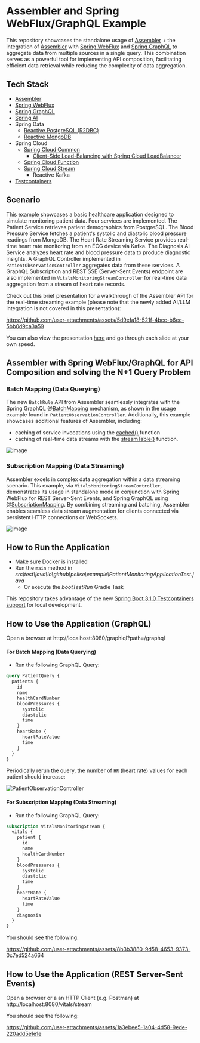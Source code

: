 # Assembler and Spring WebFlux/GraphQL Example

This repository showcases the standalone usage of [Assembler](https://github.com/pellse/assembler) + the integration of [Assembler](https://github.com/pellse/assembler) with [Spring WebFlux](https://docs.spring.io/spring-framework/reference/web-reactive.html) and [Spring GraphQL](https://spring.io/projects/spring-graphql) to aggregate data from multiple sources in a single query. This combination serves as a powerful tool for implementing API composition, facilitating efficient data retrieval while reducing the complexity of data aggregation.

## Tech Stack
- [Assembler](https://github.com/pellse/assembler)
- [Spring WebFlux](https://docs.spring.io/spring-framework/reference/web-reactive.html)
- [Spring GraphQL](https://spring.io/projects/spring-graphql)
- [Spring AI](https://spring.io/projects/spring-ai)
- Spring Data
  - [Reactive PostgreSQL (R2DBC)](https://spring.io/projects/spring-data-r2dbc)
  - [Reactive MongoDB](https://spring.io/projects/spring-data-r2dbc)
- Spring Cloud
  - [Spring Cloud Common](https://spring.io/projects/spring-cloud-commons)
    - [Client-Side Load-Balancing with Spring Cloud LoadBalancer](https://spring.io/guides/gs/spring-cloud-loadbalancer)
  - [Spring Cloud Function](https://spring.io/projects/spring-cloud-function)
  - [Spring Cloud Stream](https://spring.io/projects/spring-cloud-stream)
    - Reactive Kafka
- [Testcontainers](https://www.testcontainers.org/)

## Scenario
This example showcases a basic healthcare application designed to simulate monitoring patient data. Four services are implemented. The Patient Service retrieves patient demographics from PostgreSQL. The Blood Pressure Service fetches a patient's systolic and diastolic blood pressure readings from MongoDB. The Heart Rate Streaming Service provides real-time heart rate monitoring from an ECG device via Kafka. The Diagnosis AI Service analyzes heart rate and blood pressure data to produce diagnostic insights. A GraphQL Controller implemented in `PatientObservationController` aggregates data from these services. A GraphQL Subscription and REST SSE (Server-Sent Events) endpoint are also implemented in `VitalsMonitoringStreamController` for real-time data aggregation from a stream of heart rate records.

Check out this brief presentation for a walkthrough of the Assembler API for the real-time streaming example (please note that the newly added AI/LLM integration is not covered in this presentation):

https://github.com/user-attachments/assets/5d9efa18-521f-4bcc-b6ec-5bb0d9ca3a59

You can also view the presentation [here](https://snappify.com/view/a113a410-7957-4e39-898e-38bff1ec7982) and go through each slide at your own speed.

## Assembler with Spring WebFlux/GraphQL for API Composition and solving the N+1 Query Problem

### Batch Mapping (Data Querying)
The new `BatchRule` API from Assembler seamlessly integrates with the Spring GraphQL [@BatchMapping](https://docs.spring.io/spring-graphql/docs/current/reference/html/#controllers.batch-mapping) mechanism, as shown in the usage example found in `PatientObservationController`. Additionally, this example showcases additional features of Assembler, including:
- caching of service invocations using the [cached()](https://github.com/pellse/assembler#reactive-caching) function
- caching of real-time data streams with the [streamTable()](https://github.com/pellse/assembler#stream-table) function.

![image](https://github.com/user-attachments/assets/482d3453-9f7d-4064-828d-3ed0b7ff999c)

### Subscription Mapping (Data Streaming)
Assembler excels in complex data aggregation within a data streaming scenario. This example, via `VitalsMonitoringStreamController`, demonstrates its usage in standalone mode in conjunction with Spring WebFlux for REST Server-Sent Events, and Spring GraphQL using [@SubscriptionMapping](https://docs.spring.io/spring-graphql/docs/current/reference/html/#controllers.schema-mapping). By combining streaming and batching, Assembler enables seamless data stream augmentation for clients connected via persistent HTTP connections or WebSockets.

![image](https://github.com/user-attachments/assets/8574f4aa-de03-4327-8f9d-c39597fd25a1)

## How to Run the Application
- Make sure Docker is installed
- Run the `main` method in *src\test\java\io\github\pellse\example\PatientMonitoringApplicationTest.java*
  - Or execute the *bootTestRun* Gradle Task

This repository takes advantage of the new [Spring Boot 3.1.0 Testcontainers support](https://www.atomicjar.com/2023/05/spring-boot-3-1-0-testcontainers-for-testing-and-local-development/) for local development.

## How to Use the Application (GraphQL)
Open a browser at http://localhost:8080/graphiql?path=/graphql

#### For Batch Mapping (Data Querying)
- Run the following GraphQL Query:
```graphql
query PatientQuery {
  patients {
    id
    name
    healthCardNumber
    bloodPressures {
      systolic
      diastolic
      time
    }
    heartRate {
      heartRateValue
      time
    }
  }
}
```
Periodically rerun the query, the number of `HR` (heart rate) values for each patient should increase:

![PatientObservationController](https://github.com/user-attachments/assets/57bc660c-e092-45ec-b16a-748df2aa9a02)

#### For Subscription Mapping (Data Streaming)
- Run the following GraphQL Query:
```graphql
subscription VitalsMonitoringStream {
  vitals {
    patient {
      id
      name
      healthCardNumber
    }
    bloodPressures {
      systolic
      diastolic
      time
    }
    heartRate {
      heartRateValue
      time
    }
    diagnosis
  }
}
```
You should see the following:

https://github.com/user-attachments/assets/8b3b3880-9d58-4653-9373-0c7ed524a664

## How to Use the Application (REST Server-Sent Events)
Open a browser or a an HTTP Client (e.g. Postman) at http://localhost:8080/vitals/stream

You should see the following:

https://github.com/user-attachments/assets/1a3ebee5-1a04-4d58-9ede-220add5e1e1e
